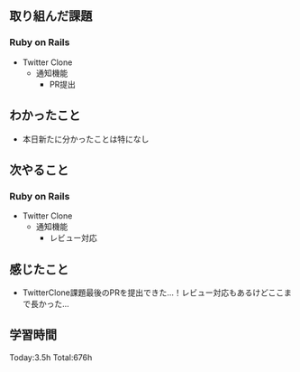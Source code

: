 ## 取り組んだ課題
### Ruby on Rails
- Twitter Clone
  - 通知機能
    - PR提出
## わかったこと
  - 本日新たに分かったことは特になし
## 次やること
### Ruby on Rails
- Twitter Clone
  - 通知機能
    - レビュー対応
## 感じたこと
  - TwitterClone課題最後のPRを提出できた...！レビュー対応もあるけどここまで長かった...
## 学習時間
Today:3.5h Total:676h